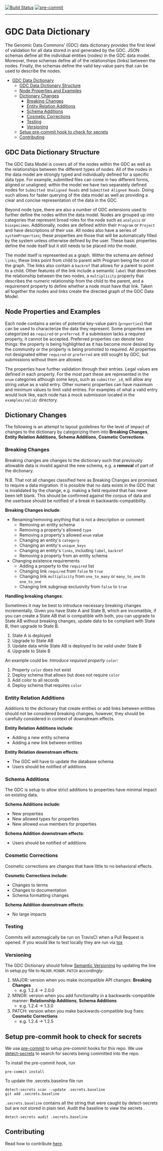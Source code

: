 [![Build Status](https://travis-ci.com/NCI-GDC/gdcdictionary.svg?branch=master)](https://travis-ci.com/NCI-GDC/gdcdictionary)
[![pre-commit](https://img.shields.io/badge/pre--commit-enabled-brightgreen?logo=pre-commitlogoColor=white)](https://github.com/pre-commit/pre-commit)

---
# GDC Data Dictionary

The Genomic Data Commons’ (GDC) data dictionary provides the first
level of validation for all data stored in and generated by the
GDC. JSON schemas define all the individual entities (nodes) in the
GDC data model. Moreover, these schemas define all of the
relationships (links) between the nodes. Finally, the schemas define
the valid key-value pairs that can be used to describe the nodes.

- [GDC Data Dictionary](#gdc-data-dictionary)
  - [GDC Data Dictionary Structure](#gdc-data-dictionary-structure)
  - [Node Properties and Examples](#node-properties-and-examples)
  - [Dictionary Changes](#dictionary-changes)
    - [Breaking Changes](#breaking-changes)
    - [Entity Relation Additions](#entity-relation-additions)
    - [Schema Additions](#schema-additions)
    - [Cosmetic Corrections](#cosmetic-corrections)
    - [Testing](#testing)
    - [Versioning](#versioning)
  - [Setup pre-commit hook to check for secrets](#setup-pre-commit-hook-to-check-for-secrets)
  - [Contributing](#contributing)

## GDC Data Dictionary Structure

The GDC Data Model is covers all of the nodes within the GDC as well as the relationships between
the different types of nodes. All of the nodes in the data model are strongly typed and individually
defined for a specific data type. For example, submitted files can come in two different forms,
aligned or unaligned; within the model we have two separately defined nodes for
`Submitted Unaligned Reads` and `Submitted Aligned Reads`. Doing such allows for faster querying of
the data model as well as providing a clear and concise representation of the data in the GDC.

Beyond node type, there are also a number of GDC extensions used to further define the nodes within
the data model. Nodes are grouped up into categories that represent broad roles for the node such
as `analysis` or `biospecimen`. Additionally, nodes are defined within their `Program` or `Project`
and have descriptions of their use. All nodes also have a series of `systemProperties`; these
properties are those that will be automatically filled by the system unless otherwise defined by
the user.  These basic properties define the node itself but it still needs to be placed into the model.

The model itself is represented as a graph. Within the schema are defined `links`; these links
point from child to parent with Program being the root of the graph. The links also contain a
`backref` that allows for a parent to point to a child. Other features of the link include a
semantic `label` that describes the relationship between the two nodes, a `multiplicity` property
that describes the numeric relationship from the child to the parent, and a requirement property
to define whether a node must have that link. Taken all together the nodes and links create the
directed graph of the GDC Data Model.

## Node Properties and Examples

Each node contains a series of potential key-value pairs (`properties`) that can be used to
characterize the data they represent. Some properties are categorized as `required` or `preferred`.
If a submission lacks a required property, it cannot be accepted. Preferred properties can denote
two things: the property is being highlighted as it has become more desired by the community or
the property is being promoted to required. All properties not designated either `required` or
`preferred` are still sought by GDC, but submissions without them are allowed.

The properties have further validation through their entries. Legal values are defined in each
property. For the most part these are represented in the `enum` categories although some keys,
such as `submitter_id`, will allow any string value as a valid entry. Other numeric properties
can have maximum and minimum values to limit valid entries.  For examples of what a valid entry
would look like, each node has a mock submission located in the `examples/valid/` directory.

## Dictionary Changes

The following is an attempt to layout guidelines for the level of
impact of changes to the dictionary by categorizing them into
**Breaking Changes**, **Entity Relation Additions**, **Schema Additions**,
**Cosmetic Corrections**.

### Breaking Changes

Breaking changes are changes to the dictionary such that previously
allowable data is invalid against the new schema, e.g. a **removal** of
part of the dictionary.

N.B. That not all changes classified here as Breaking Changes are
promised to require a data migration.  It is possible that no data
exists in the GDC that is invalidated by the change, e.g. making a
field required that has never been left blank.  This should be
confirmed against the corpus of data and the userbase should be
notified of a break in backwards-compatibility.

**Breaking Changes include**:
- Renaming/removing anything that is not a description or comment
  - Removing an entity schema
  - Removing a property's allowed `type`
  - Removing a property's allowed `enum` value
  - Changing an entity's `category`
  - Changing an entity's `unique_keys`
  - Changing an entity's `links`, including `label`, `backref`
  - Removing a property from an entity schema
- Changing existence requirements
  - Adding a property to the `required` list
  - Changing link `required` from `false` to `true`
  - Changing link `multiplicity` from `one_to_many` or `many_to_one` to `one_to_one`
  - Changing link subgroup exclusivity from `false` to `true`


**Handling breaking changes**:

Sometimes it may be best to introduce necessary breaking changes
incrementally.  Given you have State A and State B, which are
incomatible, if you can create a State AB that is compatible with
both, you can upgrade to State AB without breaking changes, update
data to be compliant with State B, then upgrade to State B.

1. State A is deployed
2. Upgrade to State AB
3. Update data while State AB is deployed to be valid under State B
4. Upgrade to State B

An example could be: _Introduce required property `color`_:

1. Property `color` does not exist
2. Deploy schema that allows but does not require `color`
3. Add color to all records
4. Deploy schema that requires `color`


### Entity Relation Additions

Additions to the dictionary that create entities or add links between
entities should not be considered breaking changes, however, they
should be carefully considered in context of downstream effects.

**Entity Relation Additions include**:
- Adding a new entity schema
- Adding a new link between entities


**Entity Relation downstream effects**:
- The GDC will have to update the database schema
- Users should be notified of additions

### Schema Additions

The GDC is setup to allow strict additions to properties have minimal
impact on existing data.


**Schema Additions include**:
- New properties
- New allowed types for properties
- New allowed `enum` members for properties

**Schema Addition downstream effects**:
- Users should be notified of additions


### Cosmetic Corrections

Cosmetic corrections are changes that have little to no behavioral
effects.

**Cosmetic Corrections include**:
- Changes to terms
- Changes to documentation
- Schema formatting changes

**Schema Addition downstream effects**:
- No large impacts

### Testing

Commits will automagically be run on TravisCI when a Pull Request is opened.
If you would like to test locally they are run via [tox](https://tox.readthedocs.io/en/latest/)


### Versioning

The GDC Dictionary should
follow [Semantic Versioning](http://semver.org/) by updating the
line in setup.py file to `MAJOR.MINOR.PATCH` accordingly:

1. MAJOR: version when you make incompatible API changes: **Breaking Changes**
   - e.g. 1.2.4 -> 2.0.0
2. MINOR: version when you add functionality in a backwards-compatible manner: **Relationship Additions**, **Schema Additions**
   - e.g. 1.2.4 -> 1.3.0
3. PATCH: version when you make backwards-compatible bug fixes: **Cosmetic Corrections**
   - e.g. 1.2.4 -> 1.2.5


    
## Setup pre-commit hook to check for secrets

We use [pre-commit](https://pre-commit.com/) to setup pre-commit hooks for this repo.
We use [detect-secrets](https://github.com/Yelp/detect-secrets) to search for secrets being committed into the repo. 

To install the pre-commit hook, run
```
pre-commit install
```

To update the .secrets.baseline file run
```
detect-secrets scan --update .secrets.baseline
git add .secrets.baseline
```

`.secrets.baseline` contains all the string that were caught by detect-secrets but are not stored in plain text. Audit the baseline to view the secrets . 

```
detect-secrets audit .secrets.baseline
```


## Contributing

Read how to contribute [here](https://github.com/NCI-GDC/gdcdictionary/blob/develop/CONTRIBUTING.md).
